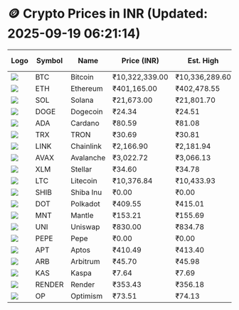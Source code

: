 # 🪙 Crypto Prices in INR (Updated: 2025-09-19 06:21:14)

| Logo | Symbol | Name       | Price (INR) | Est. High | Est. Low | Gross Profit | Fees | Net Profit | ROI % |
|------|--------|------------|-------------|-----------|----------|---------------|------|-------------|--------|
| ![](https://coin-images.coingecko.com/coins/images/1/large/bitcoin.png?1696501400) | BTC    | Bitcoin    | ₹10,322,339.00 | ₹10,336,289.60 | ₹10,308,388.40 | ₹270.67 | ₹200.00 | ₹70.67 | 0.07% |
| ![](https://coin-images.coingecko.com/coins/images/279/large/ethereum.png?1696501628) | ETH    | Ethereum   | ₹401,165.00 | ₹402,478.55 | ₹399,851.45 | ₹657.02 | ₹200.00 | ₹457.02 | 0.46% |
| ![](https://coin-images.coingecko.com/coins/images/4128/large/solana.png?1718769756) | SOL    | Solana     | ₹21,673.00 | ₹21,801.70 | ₹21,544.30 | ₹1,194.75 | ₹200.00 | ₹994.75 | 0.99% |
| ![](https://coin-images.coingecko.com/coins/images/5/large/dogecoin.png?1696501409) | DOGE   | Dogecoin   | ₹24.34 | ₹24.51 | ₹24.17 | ₹1,402.54 | ₹200.00 | ₹1,202.54 | 1.20% |
| ![](https://coin-images.coingecko.com/coins/images/975/large/cardano.png?1696502090) | ADA    | Cardano    | ₹80.59 | ₹81.08 | ₹80.10 | ₹1,224.73 | ₹200.00 | ₹1,024.73 | 1.02% |
| ![](https://coin-images.coingecko.com/coins/images/1094/large/tron-logo.png?1696502193) | TRX    | TRON       | ₹30.69 | ₹30.81 | ₹30.57 | ₹775.23 | ₹200.00 | ₹575.23 | 0.58% |
| ![](https://coin-images.coingecko.com/coins/images/877/large/chainlink-new-logo.png?1696502009) | LINK   | Chainlink  | ₹2,166.90 | ₹2,181.94 | ₹2,151.86 | ₹1,398.05 | ₹200.00 | ₹1,198.05 | 1.20% |
| ![](https://coin-images.coingecko.com/coins/images/12559/large/Avalanche_Circle_RedWhite_Trans.png?1696512369) | AVAX   | Avalanche  | ₹3,022.72 | ₹3,066.13 | ₹2,979.31 | ₹2,914.40 | ₹200.00 | ₹2,714.40 | 2.71% |
| ![](https://coin-images.coingecko.com/coins/images/100/large/fmpFRHHQ_400x400.jpg?1735231350) | XLM    | Stellar    | ₹34.60 | ₹34.78 | ₹34.42 | ₹1,019.62 | ₹200.00 | ₹819.62 | 0.82% |
| ![](https://coin-images.coingecko.com/coins/images/2/large/litecoin.png?1696501400) | LTC    | Litecoin   | ₹10,376.84 | ₹10,433.93 | ₹10,319.75 | ₹1,106.36 | ₹200.00 | ₹906.36 | 0.91% |
| ![](https://coin-images.coingecko.com/coins/images/11939/large/shiba.png?1696511800) | SHIB   | Shiba Inu  | ₹0.00 | ₹0.00 | ₹0.00 | ₹847.04 | ₹200.00 | ₹647.04 | 0.65% |
| ![](https://coin-images.coingecko.com/coins/images/12171/large/polkadot.png?1696512008) | DOT    | Polkadot   | ₹409.55 | ₹415.01 | ₹404.09 | ₹2,701.62 | ₹200.00 | ₹2,501.62 | 2.50% |
| ![](https://coin-images.coingecko.com/coins/images/30980/large/Mantle-Logo-mark.png?1739213200) | MNT    | Mantle     | ₹153.21 | ₹155.69 | ₹150.73 | ₹3,285.93 | ₹200.00 | ₹3,085.93 | 3.09% |
| ![](https://coin-images.coingecko.com/coins/images/12504/large/uniswap-logo.png?1720676669) | UNI    | Uniswap    | ₹830.00 | ₹834.78 | ₹825.22 | ₹1,157.87 | ₹200.00 | ₹957.87 | 0.96% |
| ![](https://coin-images.coingecko.com/coins/images/29850/large/pepe-token.jpeg?1696528776) | PEPE   | Pepe       | ₹0.00 | ₹0.00 | ₹0.00 | ₹1,495.29 | ₹200.00 | ₹1,295.29 | 1.30% |
| ![](https://coin-images.coingecko.com/coins/images/26455/large/aptos_round.png?1696525528) | APT    | Aptos      | ₹410.49 | ₹413.40 | ₹407.58 | ₹1,427.20 | ₹200.00 | ₹1,227.20 | 1.23% |
| ![](https://coin-images.coingecko.com/coins/images/16547/large/arb.jpg?1721358242) | ARB    | Arbitrum   | ₹45.70 | ₹45.98 | ₹45.42 | ₹1,215.22 | ₹200.00 | ₹1,015.22 | 1.02% |
| ![](https://coin-images.coingecko.com/coins/images/25751/large/kaspa-icon-exchanges.png?1696524837) | KAS    | Kaspa      | ₹7.64 | ₹7.69 | ₹7.59 | ₹1,224.73 | ₹200.00 | ₹1,024.73 | 1.02% |
| ![](https://coin-images.coingecko.com/coins/images/11636/large/rndr.png?1696511529) | RENDER | Render     | ₹353.43 | ₹356.18 | ₹350.68 | ₹1,568.09 | ₹200.00 | ₹1,368.09 | 1.37% |
| ![](https://coin-images.coingecko.com/coins/images/25244/large/Optimism.png?1696524385) | OP     | Optimism   | ₹73.51 | ₹74.13 | ₹72.89 | ₹1,699.81 | ₹200.00 | ₹1,499.81 | 1.50% |
